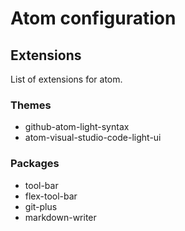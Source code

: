 # Atom configuration

## Extensions
List of extensions for atom.

### Themes
* github-atom-light-syntax
* atom-visual-studio-code-light-ui

### Packages
* tool-bar
* flex-tool-bar
* git-plus
* markdown-writer
